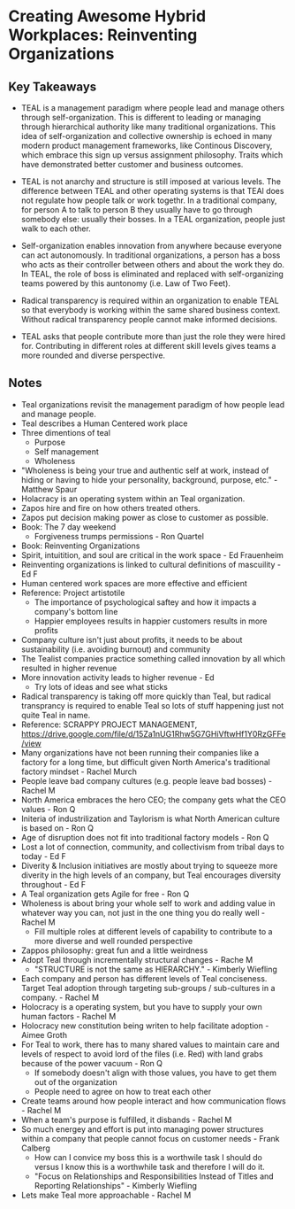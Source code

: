 # Creating Awesome Hybrid Workplaces: Reinventing Organizations

## Key Takeaways

* TEAL is a management paradigm where people lead and manage others through self-organization. This is different to leading or managing through hierarchical authority like many traditional organizations. This idea of self-organization and collective ownership is echoed in many modern product management frameworks, like Continous Discovery, which embrace this sign up versus assignment philosophy. Traits which have demonstrated better customer and business outcomes.

* TEAL is not anarchy and structure is still imposed at various levels. The difference between TEAL and other operating systems is that TEAl does not regulate how people talk or work togethr. In a traditional company, for person A to talk to person B they usually have to go through somebody else: usually their bosses. In a TEAL organization, people just walk to each other.

* Self-organization enables innovation from anywhere because everyone can act autonomously. In traditional organizations, a person has a boss who acts as their controller between others and about the work they do. In TEAL, the role of boss is eliminated and replaced with self-organizing teams powered by this auntonomy (i.e. Law of Two Feet).

* Radical transparency is required within an organization to enable TEAL so that everybody is working within the same shared business context. Without radical transparency people cannot make informed decisions.

* TEAL asks that people contribute more than just the role they were hired for. Contributing in different roles at different skill levels gives teams a more rounded and diverse perspective.

## Notes

* Teal organizations revisit the management paradigm of how people lead and manage people.
* Teal describes a Human Centered work place
* Three dimentions of teal
  * Purpose
  * Self management
  * Wholeness
* "Wholeness is being your true and authentic self at work, instead of hiding or having to hide your personality, background, purpose, etc." - Matthew Spaur
* Holacracy is an operating system within an Teal organization.
* Zapos hire and fire on how others treated others.
* Zapos put decision making power as close to customer as possible.
* Book: The 7 day weekend
  * Forgiveness trumps permissions - Ron Quartel
* Book: Reinventing Organizations
* Spirit, intuitition, and soul are critical in the work space - Ed Frauenheim
* Reinventing organizations is linked to cultural definitions of mascuility - Ed F
* Human centered work spaces are more effective and efficient
* Reference: Project artistotile
  * The importance of psychological saftey and how it impacts a company's bottom line
  * Happier employees results in happier customers results in more profits
* Company culture isn't just about profits, it needs to be about sustainability (i.e. avoiding burnout) and community
* The Tealist companies practice something called innovation by all which resulted in higher revenue
* More innovation activity leads to higher revenue - Ed
  * Try lots of ideas and see what sticks
* Radical transparency is taking off more quickly than Teal, but radical transprancy is required to enable Teal so lots of stuff happening just not quite Teal in name.
* Reference: SCRAPPY PROJECT MANAGEMENT, <https://drive.google.com/file/d/15Za1nUG1Rhw5G7GHiVftwHf1Y0RzGFFe/view>
* Many organizations have not been running their companies like a factory for a long time, but difficult given North America's traditional factory mindset - Rachel Murch
* People leave bad company cultures (e.g. people leave bad bosses) - Rachel M
* North America embraces the hero CEO; the company gets what the CEO values - Ron Q
* Initeria of industrilization and Taylorism is what North American culture is based on - Ron Q
* Age of disruption does not fit into traditional factory models - Ron Q
* Lost a lot of connection, community, and collectivism from tribal days to today - Ed F
* Diverity & Inclusion initiatives are mostly about trying to squeeze more diverity in the high levels of an company, but Teal encourages diversity throughout - Ed F
* A Teal organization gets Agile for free - Ron Q
* Wholeness is about bring your whole self to work and adding value in whatever way you can, not just in the one thing you do really well - Rachel M
  * Fill multiple roles at different levels of capability to contribute to a more diverse and well rounded perspective
* Zappos philosophy: great fun and a little weirdness
* Adopt Teal through incrementally structural changes - Rache M
  * "STRUCTURE is not the same as HIERARCHY." - Kimberly Wiefling
* Each company and person has different levels of Teal conciseness. Target Teal adoption through targeting sub-groups / sub-cultures in a company. - Rachel M
* Holocracy is a operating system, but you have to supply your own human factors - Rachel M
* Holocracy new constitution being writen to help facilitate adoption - Aimee Groth
* For Teal to work, there has to many shared values to maintain care and levels of respect to avoid lord of the files (i.e. Red) with land grabs because of the power vacuum - Ron Q
  * If somebody doesn't align with those values, you have to get them out of the organization
  * People need to agree on how to treat each other
* Create teams around how people interact and how communication flows - Rachel M
* When a team's purpose is fulfilled, it disbands - Rachel M
* So much energey and effort is put into managing power structures within a company that people cannot focus on customer needs - Frank Calberg
  * How can I convice my boss this is a worthwile task I should do versus I know this is a worthwhile task and therefore I will do it.
  * "Focus on Relationships and Responsibilities Instead of Titles and Reporting Relationships" - Kimberly Wiefling
* Lets make Teal more approachable - Rachel M
